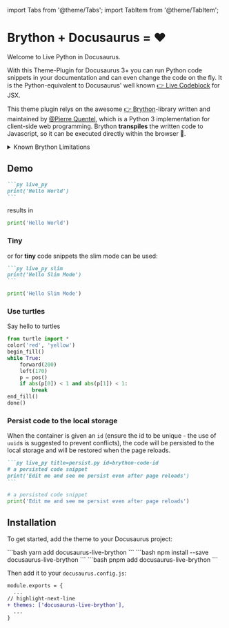 import Tabs from '@theme/Tabs';
import TabItem from '@theme/TabItem';

# Brython + Docusaurus = ❤️

Welcome to Live Python in Docusaurus.

With this Theme-Plugin for Docusaurus 3+ you can run Python code snippets in your documentation and can even change the code on the fly. It is the Python-equivalent to Docusaurus' well known [👉 Live Codeblock](https://docusaurus.io/docs/api/themes/@docusaurus/theme-live-codeblock) for JSX.

This theme plugin relys on the awesome [👉 Brython](https://brython.info/index.html)-library written and maintained by [@Pierre Quentel](https://github.com/PierreQuentel), which is a Python 3 implementation for client-side web programming. Brython **transpiles** the written code to Javascript, so it can be executed directly within the browser 🥳.

<details>
<summary>
Known Brython Limitations
</summary>
Of course the transpilation to JS brings some limitations with it:

- No `time.sleep()`
- No "Non-plain" Python Libraries.

Brython is executed in the browser, so it is limited by the browser's capabilities. But still almost anything is possible in Brython as long as you have **pure Python** code - this also applies to libraries. This means too that popular libraries such as *Numpy* or *Pandas* (which rely on `C`-Code) cannot be used.


For more details, see [👉 Brython's documentation](https://brython.info/static_doc/3.12/en/intro.html).
</details>

## Demo

````md
```py live_py
print('Hello World')
```
````

results in

```py live_py
print('Hello World')
```

### Tiny
or for **tiny** code snippets the slim mode can be used:

````md
```py live_py slim
print('Hello Slim Mode')
```
````

```py live_py slim
print('Hello Slim Mode')
```

### Use turtles

Say hello to turtles

```py live_py title=turtle.py
from turtle import *
color('red', 'yellow')
begin_fill()
while True:
    forward(200)
    left(170)
    p = pos()
    if abs(p[0]) < 1 and abs(p[1]) < 1:
        break
end_fill()
done()
```

### Persist code to the local storage

When the container is given an `id` (ensure the id to be unique - the use of `uuid`s is suggested to prevent conflicts), the code will be persisted to the local storage and will be restored when the page reloads.

````md
```py live_py title=persist.py id=brython-code-id
# a persisted code snippet
print('Edit me and see me persist even after page reloads')
```
````

```py live_py title=persist.py id=brython-code-id
# a persisted code snippet
print('Edit me and see me persist even after page reloads')
```

## Installation

To get started, add the theme to your Docusaurus project:

<Tabs>
  <TabItem value="Yarn" label="yarn" default>
        ```bash
        yarn add docusaurus-live-brython
        ```
  </TabItem>
  <TabItem value="npm" label="npm">
        ```bash
        npm install --save docusaurus-live-brython
        ```
  </TabItem>
  <TabItem value="pnpm" label="pnpm">
        ```bash
        pnpm add docusaurus-live-brython
        ```
  </TabItem>
</Tabs>

Then add it to your `docusaurus.config.js`:

```diff
module.exports = {
  ...
// highlight-next-line
+ themes: ['docusaurus-live-brython'],
  ...
}
```